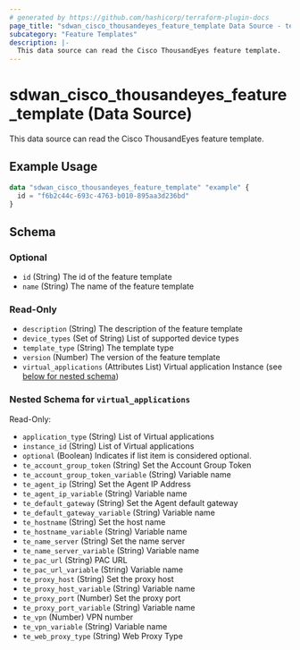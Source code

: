 ```yaml
---
# generated by https://github.com/hashicorp/terraform-plugin-docs
page_title: "sdwan_cisco_thousandeyes_feature_template Data Source - terraform-provider-sdwan"
subcategory: "Feature Templates"
description: |-
  This data source can read the Cisco ThousandEyes feature template.
---
```


# sdwan_cisco_thousandeyes_feature_template (Data Source)

This data source can read the Cisco ThousandEyes feature template.

## Example Usage

```terraform
data "sdwan_cisco_thousandeyes_feature_template" "example" {
  id = "f6b2c44c-693c-4763-b010-895aa3d236bd"
}
```

<!-- schema generated by tfplugindocs -->
## Schema

### Optional

- `id` (String) The id of the feature template
- `name` (String) The name of the feature template

### Read-Only

- `description` (String) The description of the feature template
- `device_types` (Set of String) List of supported device types
- `template_type` (String) The template type
- `version` (Number) The version of the feature template
- `virtual_applications` (Attributes List) Virtual application Instance (see [below for nested schema](#nestedatt--virtual_applications))

<a id="nestedatt--virtual_applications"></a>
### Nested Schema for `virtual_applications`

Read-Only:

- `application_type` (String) List of Virtual applications
- `instance_id` (String) List of Virtual applications
- `optional` (Boolean) Indicates if list item is considered optional.
- `te_account_group_token` (String) Set the Account Group Token
- `te_account_group_token_variable` (String) Variable name
- `te_agent_ip` (String) Set the Agent IP Address
- `te_agent_ip_variable` (String) Variable name
- `te_default_gateway` (String) Set the Agent default gateway
- `te_default_gateway_variable` (String) Variable name
- `te_hostname` (String) Set the host name
- `te_hostname_variable` (String) Variable name
- `te_name_server` (String) Set the name server
- `te_name_server_variable` (String) Variable name
- `te_pac_url` (String) PAC URL
- `te_pac_url_variable` (String) Variable name
- `te_proxy_host` (String) Set the proxy host
- `te_proxy_host_variable` (String) Variable name
- `te_proxy_port` (Number) Set the proxy port
- `te_proxy_port_variable` (String) Variable name
- `te_vpn` (Number) VPN number
- `te_vpn_variable` (String) Variable name
- `te_web_proxy_type` (String) Web Proxy Type
